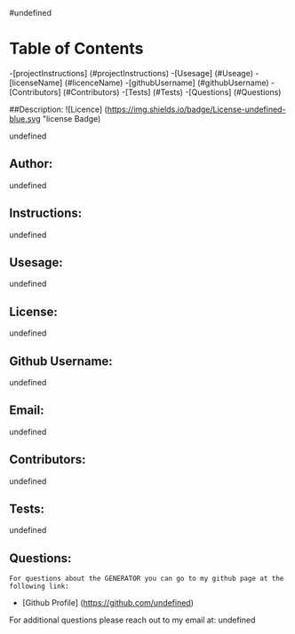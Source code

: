 #undefined

# Table of Contents

-[projectInstructions] (#projectInstructions)
-[Usesage] (#Useage)
-[licenseName] (#licenceName)
-[githubUsername] (#githubUsername)
-[Contributors] (#Contributors)
-[Tests] (#Tests)
-[Questions] (#Questions)

##Description:
![Licence] (https://img.shields.io/badge/License-undefined-blue.svg "license Badge)

  undefined
## Author:
  undefined  
## Instructions:
  undefined
## Usesage:
  undefined
## License:
  undefined
## Github Username:
  undefined
## Email:
  undefined
## Contributors:
  undefined
## Tests:
  undefined

## Questions:
    For questions about the GENERATOR you can go to my github page at the following link:
  
  - [Github Profile] (https://github.com/undefined)

For additional questions please reach out to my email at: undefined
